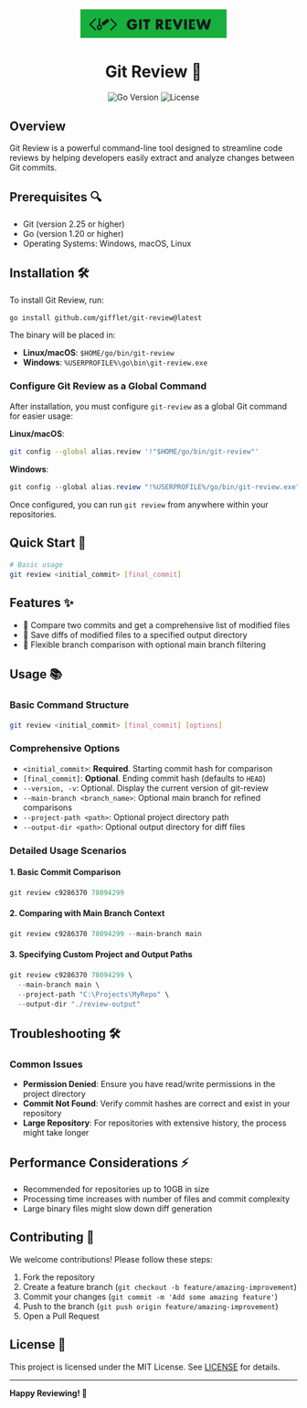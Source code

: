 <div align="center">
  <picture>
    <img src="docs/logo.png" width="256" alt="Git Review Logo"/>
  </picture>

  # Git Review 🚀

  ![Go Version](https://img.shields.io/badge/Go-1.20+-blue)
  ![License](https://img.shields.io/badge/License-MIT-green)
</div>

## Overview

Git Review is a powerful command-line tool designed to streamline code reviews by helping developers easily extract and analyze changes between Git commits.

## Prerequisites 🔍

- Git (version 2.25 or higher)
- Go (version 1.20 or higher)
- Operating Systems: Windows, macOS, Linux

## Installation 🛠️

To install Git Review, run:

```bash
go install github.com/gifflet/git-review@latest
```

The binary will be placed in:
- **Linux/macOS**: `$HOME/go/bin/git-review`
- **Windows**: `%USERPROFILE%\go\bin\git-review.exe`

### Configure Git Review as a Global Command

After installation, you must configure `git-review` as a global Git command for easier usage:

**Linux/macOS**:
```bash
git config --global alias.review '!"$HOME/go/bin/git-review"'
```

**Windows**:
```powershell
git config --global alias.review "!%USERPROFILE%/go/bin/git-review.exe"
```

Once configured, you can run `git review` from anywhere within your repositories.

## Quick Start 🚀

```bash
# Basic usage
git review <initial_commit> [final_commit]
```

## Features ✨

- 📂 Compare two commits and get a comprehensive list of modified files
- 💾 Save diffs of modified files to a specified output directory
- 🌿 Flexible branch comparison with optional main branch filtering

## Usage 📚

### Basic Command Structure

```bash
git review <initial_commit> [final_commit] [options]
```

### Comprehensive Options

- `<initial_commit>`: **Required**. Starting commit hash for comparison
- `[final_commit]`: **Optional**. Ending commit hash (defaults to `HEAD`)
- `--version, -v`: Optional. Display the current version of git-review
- `--main-branch <branch_name>`: Optional main branch for refined comparisons
- `--project-path <path>`: Optional project directory path
- `--output-dir <path>`: Optional output directory for diff files

### Detailed Usage Scenarios

#### 1. Basic Commit Comparison
```powershell
git review c9286370 78094299
```

#### 2. Comparing with Main Branch Context
```powershell
git review c9286370 78094299 --main-branch main
```

#### 3. Specifying Custom Project and Output Paths
```powershell
git review c9286370 78094299 \
  --main-branch main \
  --project-path "C:\Projects\MyRepo" \
  --output-dir "./review-output"
```

## Troubleshooting 🛠

### Common Issues

- **Permission Denied**: Ensure you have read/write permissions in the project directory
- **Commit Not Found**: Verify commit hashes are correct and exist in your repository
- **Large Repository**: For repositories with extensive history, the process might take longer

## Performance Considerations ⚡

- Recommended for repositories up to 10GB in size
- Processing time increases with number of files and commit complexity
- Large binary files might slow down diff generation

## Contributing 🤝

We welcome contributions! Please follow these steps:

1. Fork the repository
2. Create a feature branch (`git checkout -b feature/amazing-improvement`)
3. Commit your changes (`git commit -m 'Add some amazing feature'`)
4. Push to the branch (`git push origin feature/amazing-improvement`)
5. Open a Pull Request

## License 📝

This project is licensed under the MIT License. See [LICENSE](LICENSE) for details.

---

**Happy Reviewing! 🎉**
